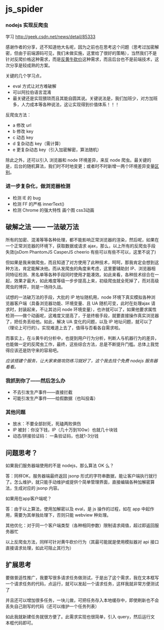 # js_spider

### nodejs 实现反爬虫

学习 http://geek.csdn.net/news/detail/85333

感谢作者的分享，还不知道他大名呢，因为之前也在思考这个问题（思考过加密解密，但由于前端源码可见，我们未做实施，这里给了很好的策略），当然我们不是针对反爬价格这种需求，而是[反黄牛砍价](http://tucao.doweidu.com/?/question/56)这种需求，而且后台也不是前端技术，这次分享是较成熟的方案。

关键的几个学习点，

- eval 方式让对方难破解
- 可以阿拉伯语言混淆
- 最关键还是实现猥琐而且其能自圆其说。关键说法是，我们加班少，对方加班多，人力成本等各种说法，这让实现得到价值体系！！！

反爬虫方法：

- a 修改 url
- b 修改 key
- c 动态 key
- d 复杂动态 key（需计算）
- e 更复杂动态 key（引入加密解密，算法随机）

除此之外，还可以引入 浏览器和 node 环境差异，来反 node 爬虫。最关键的是，后台的随机算法，我们时不时地变更；或者时不时新增一两个环境差异变量[区别](http://www.cnblogs.com/webARM/p/5004595.html)。

### 进一步复杂化，做浏览器检测

- 检测 IE 的 bug
- 检测 FF 的严格 innerText()
- 检测 Chrome 的强大特性 画个图 css3动画

## 破解之法 —— 一法破万法

所有的加密、混淆等等各种处理，都不能影响正常浏览器的渲染，然后呢，如果在一个正常浏览器的环境下，获取数据或请求 ajax，那么，以上所有的反爬虫手段失效(jsDom PhantomJS CasperJS cheerio 有些可以有些不可以，这里不说了)

但如果是我来做爬虫，而且知道了对方使用了此种技术，呵呵，那我肯定会想到这种方法，肯定能解决他。而从发爬虫的角度来考虑，这里要辅助封 IP、浏览器相同特征检测、黑名单等各种手段同时使用才能凑效。如此来看，各种技术综合在一起，效果才最大，如此难度等级一步步提高上来，初级爬虫就全死掉了，而对高级爬虫的博弈，则是一场持久战。

试想的一法破万法的手段，大批的 IP 地址随机用，node 环境下真实模拟各种浏览器客户端（具备浏览器功能、环境变量、且 UA 随机可变，此时在处理ajax 请求时，封装起来，不让其访问 node 环境变量），也许就可以了，如果他要求属性检测——做个动画呢，这难度又提高了，于是终极手段，就要直接操作真实浏览器了，把任务丢给他。如此，解决 UA 变化的问题，以及 IP 地址问题，就可以了（理论上可行的）。实现难道上去了，值得与否看各自需求啦。

而事实上，在斗黄牛的分析中，也提到用户行为分析，判断人与机器行为的差异，也能做一定的反爬虫工作，最终，这些综合方法，总是不断提升门槛。总体上我觉得应该还是防守来的容易吧。

*应该搭建个服务，让大家来做攻防练习就好了，这个我去找个免费 nodejs 服务器看看。*

### 我抓到你了——然后怎么办

- 不去引发生产事件——直接拦截
- 可能引发生产事件——给假数据（也叫投毒）


### 其他问题

- 放水：不要全部封死，死磕两败俱伤
- IP 被封：你没下钱，IP（几十万到100w）也就几十块钱
- 动态/拼接验证码： 一条验证码，也就1-3分钱

## 问题思考？

如果我们服务器端使用的不是 nodejs，那么算法 OK 么？

答：同样OK，服务器端最终返回 jsonp 形式的字符串数据，能让客户端执行就行了。怎么维护，就只能手动维护或提供个简单管理界面，直接编辑各种加解密算法，生成对应的 jsonp 内容。


如果用在app客户端呢？

答：由于以上算法，使用加解密以及 eval，是 js 操作的过程，如在 app 中起作用，需要为其单独处理下，否则只能 webview 种处理。

其他优化：对于同一个客户端类型（各种相同参数）限制请求阈值，超过即返回服务器忙

以上反爬虫方法，同样可针对黄牛砍价行为（其最可能就是使用模拟器对 api 接口直接请求处理，如此可阻止其行为）


## 扩展思考

要做普适性推广，我要写很多请求任务做测试，于是出了这个需求，我在文本框写一个请求任务的代码，点运行，就可以发起一个请求任务，这样我就非常方便测试了

并且还可以增加很多任务，一块儿做，可把任务存入本地缓存中，即使刷新也不会丢失自己刚写的代码（还可以维护一个任务列表）

如此我就新建任务就很方便了。此需求实现也很简单，引入 query，然后运行文本框代码即可。
